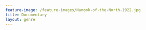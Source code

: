 ```yaml
---
feature-image: /feature-images/Nanook-of-the-North-1922.jpg
title: Documentary
layout: genre
---
```

